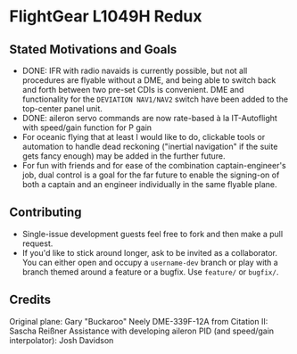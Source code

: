 # FlightGear L1049H Redux #

## Stated Motivations and Goals ##
- DONE: IFR with radio navaids is currently possible, but not all procedures are flyable without a DME, and being able to switch back and forth between two pre-set CDIs is convenient. DME and functionality for the `DEVIATION NAV1/NAV2` switch have been added to the top-center panel unit.
- DONE: aileron servo commands are now rate-based à la IT-Autoflight with speed/gain function for P gain
- For oceanic flying that at least I would like to do, clickable tools or automation to handle dead reckoning ("inertial navigation" if the suite gets fancy enough) may be added in the further future.
- For fun with friends and for ease of the combination captain-engineer's job, dual control is a goal for the far future to enable the signing-on of both a captain and an engineer individually in the same flyable plane.

## Contributing ##
- Single-issue development guests feel free to fork and then make a pull request.
- If you'd like to stick around longer, ask to be invited as a collaborator. You can either open and occupy a `username-dev` branch or play with a branch themed around a feature or a bugfix. Use `feature/` or `bugfix/`.

## Credits ##
Original plane: Gary "Buckaroo" Neely
DME-339F-12A from Citation II: Sascha Reißner
Assistance with developing aileron PID (and speed/gain interpolator): Josh Davidson
